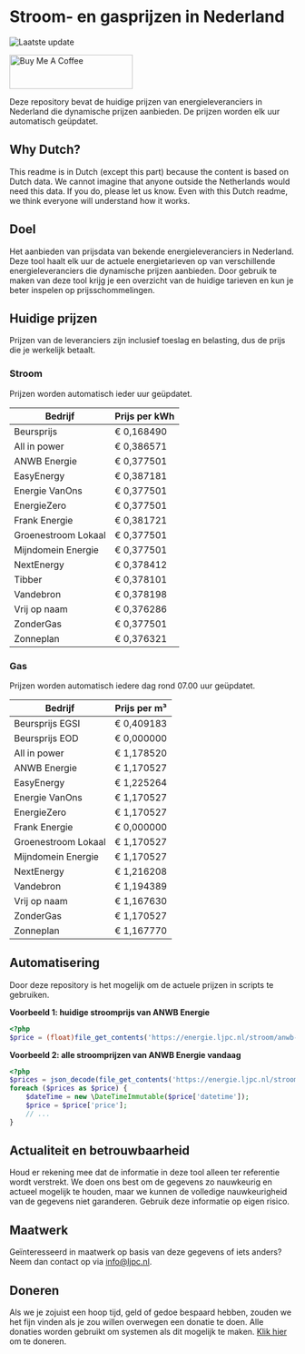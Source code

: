 # Stroom- en gasprijzen in Nederland

![Laatste update](https://img.shields.io/badge/laatste%20update-2023--12--01%2019%3A00%20CET-brightgreen)

<a href="https://www.buymeacoffee.com/Lars-" target="_blank"><img src="https://cdn.buymeacoffee.com/buttons/v2/default-orange.png" alt="Buy Me A Coffee" height="60" style="height: 60px !important;width: 217px !important;" ></a>

Deze repository bevat de huidige prijzen van energieleveranciers in Nederland die dynamische prijzen aanbieden. De prijzen worden elk uur automatisch geüpdatet.

## Why Dutch?

This readme is in Dutch (except this part) because the content is based on Dutch data. We cannot imagine that anyone outside the Netherlands would need this data. If you do, please let us know. Even with this Dutch readme, we think
everyone will understand how it works.

## Doel

Het aanbieden van prijsdata van bekende energieleveranciers in Nederland. Deze tool haalt elk uur de actuele energietarieven op van verschillende energieleveranciers die dynamische prijzen aanbieden. Door gebruik te maken van deze tool
krijg je een overzicht van de huidige tarieven en kun je beter inspelen op prijsschommelingen.

## Huidige prijzen

Prijzen van de leveranciers zijn inclusief toeslag en belasting, dus de prijs die je werkelijk betaalt.

### Stroom

Prijzen worden automatisch ieder uur geüpdatet.

 Bedrijf | Prijs per kWh 
---------|---------------
Beursprijs | € 0,168490
All in power | € 0,386571
ANWB Energie | € 0,377501
EasyEnergy | € 0,387181
Energie VanOns | € 0,377501
EnergieZero | € 0,377501
Frank Energie | € 0,381721
Groenestroom Lokaal | € 0,377501
Mijndomein Energie | € 0,377501
NextEnergy | € 0,378412
Tibber | € 0,378101
Vandebron | € 0,378198
Vrij op naam | € 0,376286
ZonderGas | € 0,377501
Zonneplan | € 0,376321


### Gas

Prijzen worden automatisch iedere dag rond 07.00 uur geüpdatet.

 Bedrijf | Prijs per m³ 
---------|--------------
Beursprijs EGSI | € 0,409183
Beursprijs EOD | € 0,000000
All in power | € 1,178520
ANWB Energie | € 1,170527
EasyEnergy | € 1,225264
Energie VanOns | € 1,170527
EnergieZero | € 1,170527
Frank Energie | € 0,000000
Groenestroom Lokaal | € 1,170527
Mijndomein Energie | € 1,170527
NextEnergy | € 1,216208
Vandebron | € 1,194389
Vrij op naam | € 1,167630
ZonderGas | € 1,170527
Zonneplan | € 1,167770


## Automatisering

Door deze repository is het mogelijk om de actuele prijzen in scripts te gebruiken.

**Voorbeeld 1: huidige stroomprijs van ANWB Energie**

```php
<?php
$price = (float)file_get_contents('https://energie.ljpc.nl/stroom/anwb-energie-nu.txt');

```

**Voorbeeld 2: alle stroomprijzen van ANWB Energie vandaag**

```php
<?php
$prices = json_decode(file_get_contents('https://energie.ljpc.nl/stroom/all-in-power-vandaag.json'),true);
foreach ($prices as $price) {
    $dateTime = new \DateTimeImmutable($price['datetime']);
    $price = $price['price'];
    // ...
}
```

## Actualiteit en betrouwbaarheid

Houd er rekening mee dat de informatie in deze tool alleen ter referentie wordt verstrekt. We doen ons best om de gegevens zo nauwkeurig en actueel mogelijk te houden, maar we kunnen de volledige nauwkeurigheid van de gegevens niet
garanderen. Gebruik deze informatie op eigen risico.

## Maatwerk

Geïnteresseerd in maatwerk op basis van deze gegevens of iets anders? Neem dan contact op
via [info@ljpc.nl](mailto:info@ljpc.nl?subject=Energie%20prijzen).

## Doneren

Als we je zojuist een hoop tijd, geld of gedoe bespaard hebben, zouden we het fijn vinden als je zou willen overwegen een
donatie te doen. Alle donaties worden gebruikt om systemen als dit mogelijk te
maken. [Klik hier](https://www.buymeacoffee.com/Lars-) om te doneren.
